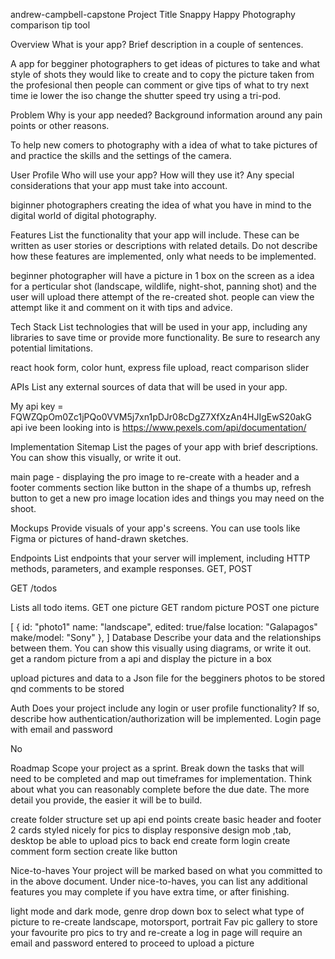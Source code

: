 andrew-campbell-capstone
Project Title
Snappy Happy Photography comparison tip tool 

Overview
What is your app? Brief description in a couple of sentences.

A app for begginer photographers to get ideas of pictures to take and what style of shots they would like to create and to copy the picture taken from the profesional then people can comment or give tips of what to try next time ie lower the iso change the shutter speed try using a tri-pod.

Problem
Why is your app needed? Background information around any pain points or other reasons.

To help new comers to photography with a idea of what to take pictures of and practice the skills and the settings of the camera.

User Profile
Who will use your app? How will they use it? Any special considerations that your app must take into account.

biginner photographers creating the idea of what you have in mind to the digital world of digital photography.

Features
List the functionality that your app will include. These can be written as user stories or descriptions with related details. Do not describe how these features are implemented, only what needs to be implemented.

beginner photographer will have a picture in 1 box on the screen as a idea for a perticular shot (landscape, wildlife, night-shot, panning shot) and the user will upload there attempt of the re-created shot. people can view the attempt like it and comment on it with tips and advice.

Tech Stack
List technologies that will be used in your app, including any libraries to save time or provide more functionality. Be sure to research any potential limitations.

react hook form, color hunt, express file upload, react comparison slider

APIs
List any external sources of data that will be used in your app.

My api key = FQWZQpOm0Zc1jPQo0VVM5j7xn1pDJr08cDgZ7XfXzAn4HJIgEwS20akG api ive been looking into is https://www.pexels.com/api/documentation/

Implementation
Sitemap
List the pages of your app with brief descriptions. You can show this visually, or write it out.

main page - displaying the pro image to re-create with a header and a footer comments section like button in the shape of a thumbs up, refresh button to get a new pro image location ides and things you may need on the shoot.

Mockups
Provide visuals of your app's screens. You can use tools like Figma or pictures of hand-drawn sketches.

Endpoints
List endpoints that your server will implement, including HTTP methods, parameters, and example responses. GET, POST

GET /todos

Lists all todo items.
GET one picture
GET random picture
POST one picture

[
    {
        id: "photo1"
        name: "landscape",
        edited: true/false
        location: "Galapagos"
        make/model: "Sony"
    },
]
Database
Describe your data and the relationships between them. You can show this visually using diagrams, or write it out. get a random picture from a api and display the picture in a box

upload pictures and data to a Json file for the begginers photos to be stored qnd comments to be stored

Auth
Does your project include any login or user profile functionality? If so, describe how authentication/authorization will be implemented. Login page with email and password

No

Roadmap
Scope your project as a sprint. Break down the tasks that will need to be completed and map out timeframes for implementation. Think about what you can reasonably complete before the due date. The more detail you provide, the easier it will be to build.

create folder structure set up api end points create basic header and footer 2 cards styled nicely for pics to display responsive design mob ,tab, desktop be able to upload pics to back end create form login create comment form section create like button

Nice-to-haves
Your project will be marked based on what you committed to in the above document. Under nice-to-haves, you can list any additional features you may complete if you have extra time, or after finishing.

light mode and dark mode, genre drop down box to select what type of picture to re-create landscape, motorsport, portrait Fav pic gallery to store your favourite pro pics to try and re-create
a log in page will require an email and password entered to proceed to upload a picture
